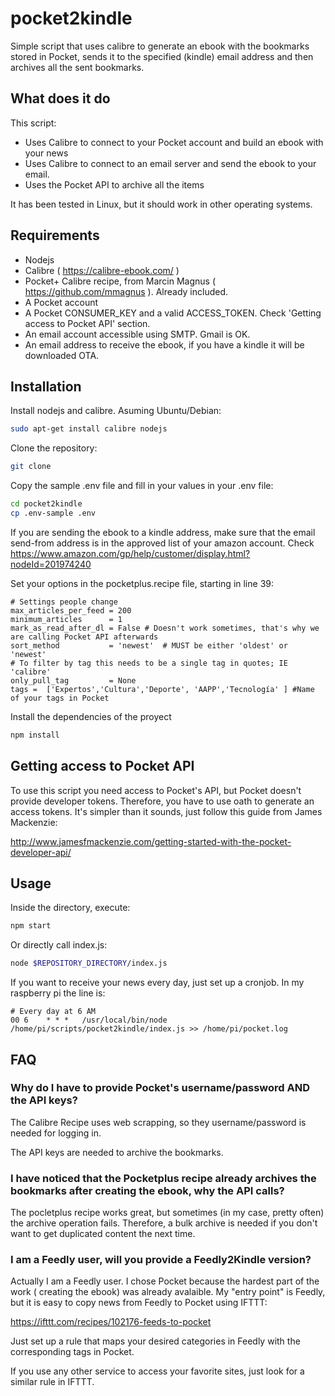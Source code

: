 # pocket2kindle
Simple script that uses calibre to generate an ebook with the bookmarks stored in Pocket, sends it to the specified (kindle) email address and then archives all the sent bookmarks.

## What does it do

This script:

* Uses Calibre to connect to your Pocket account and build an ebook with your news
* Uses Calibre to connect to an email server and send the ebook to your email.
* Uses the Pocket API to archive all the items

It has been tested in Linux, but it should work in other operating systems.

## Requirements
* Nodejs
* Calibre ( https://calibre-ebook.com/ )
* Pocket+ Calibre recipe, from Marcin Magnus ( https://github.com/mmagnus ). Already included.
* A Pocket account
* A Pocket CONSUMER_KEY and a valid ACCESS_TOKEN. Check 'Getting access to Pocket API' section.
* An email account accessible using SMTP. Gmail is OK.
* An email address to receive the ebook, if you have a kindle it will be downloaded OTA.

## Installation

Install nodejs and calibre. Asuming Ubuntu/Debian:

```sh
sudo apt-get install calibre nodejs
```

Clone the repository:

```sh
git clone
```

Copy the sample .env file and fill in your values in your .env file:

```sh
cd pocket2kindle
cp .env-sample .env
```

If you are sending the ebook to a kindle address, make sure that the email send-from address is in the approved list of your amazon account. Check https://www.amazon.com/gp/help/customer/display.html?nodeId=201974240

Set your options in the pocketplus.recipe file, starting in line 39:

    # Settings people change
    max_articles_per_feed = 200
    minimum_articles      = 1
    mark_as_read_after_dl = False # Doesn't work sometimes, that's why we are calling Pocket API afterwards
    sort_method           = 'newest'  # MUST be either 'oldest' or 'newest'
    # To filter by tag this needs to be a single tag in quotes; IE 'calibre'
    only_pull_tag         = None
    tags =  ['Expertos','Cultura','Deporte', 'AAPP','Tecnología' ] #Name of your tags in Pocket
    
Install the dependencies of the proyect

```sh
npm install
```

## Getting access to Pocket API

To use this script you need access to Pocket's API, but Pocket doesn't provide developer tokens. Therefore, you have to use oath to generate an access tokens. It's simpler than it sounds, just follow this guide from James Mackenzie: 

http://www.jamesfmackenzie.com/getting-started-with-the-pocket-developer-api/

## Usage

Inside the directory, execute:

```sh
npm start
```

Or directly call index.js:

```sh
node $REPOSITORY_DIRECTORY/index.js
```

If you want to receive your news every day, just set up a cronjob. In my raspberry pi the line is:

    # Every day at 6 AM
    00 6	* * *	/usr/local/bin/node /home/pi/scripts/pocket2kindle/index.js >> /home/pi/pocket.log

## FAQ

### Why do I have to provide Pocket's username/password AND the API keys?

The Calibre Recipe uses web scrapping, so they username/password is needed for logging in.

The API keys are needed to archive the bookmarks.

### I have noticed that the Pocketplus recipe already archives the bookmarks after creating the ebook, why the API calls?

The pocletplus recipe works great, but sometimes (in my case, pretty often) the archive operation fails. Therefore, a bulk archive is needed if you don't want to get duplicated content the next time.

### I am a Feedly user, will you provide a Feedly2Kindle version?

Actually I am a Feedly user. I chose Pocket because the hardest part of the work ( creating the ebook) was already avalaible. My "entry point" is Feedly, but it is easy to copy news from Feedly to Pocket using IFTTT:

https://ifttt.com/recipes/102176-feeds-to-pocket

Just set up a rule that maps your desired categories in Feedly with the corresponding tags in Pocket.

If you use any other service to access your favorite sites, just look for a similar rule in IFTTT.